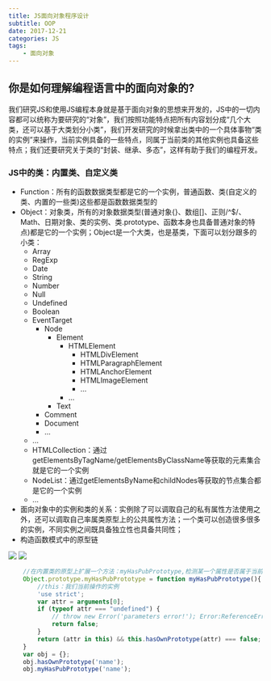 ```yaml
---
title: JS面向对象程序设计
subtitle: OOP
date: 2017-12-21
categories: JS
tags:
    - 面向对象
---
```

## 你是如何理解编程语言中的面向对象的?
我们研究JS和使用JS编程本身就是基于面向对象的思想来开发的，JS中的一切内容都可以统称为要研究的“对象”，我们按照功能特点把所有内容划分成“几个大类，还可以基于大类划分小类”，我们开发研究的时候拿出类中的一个具体事物“类的实例”来操作，当前实例具备的一些特点，同属于当前类的其他实例也具备这些特点；我们还要研究关于类的“封装、继承、多态”，这样有助于我们的编程开发。

### JS中的类：内置类、自定义类
+ Function：所有的函数数据类型都是它的一个实例，普通函数、类(自定义的类、内置的一些类)这些都是函数数据类型的
+ Object：对象类，所有的对象数据类型(普通对象{}、数组[]、正则/^$/、Math、日期对象、类的实例、类.prototype、函数本身也具备普通对象的特点)都是它的一个实例；Object是一个大类，也是基类，下面可以划分跟多的小类：  
    + Array
    + RegExp
    + Date
    + String
    + Number
    + Null
    + Undefined
    + Boolean
    + EventTarget
        + Node
            + Element
                + HTMLElement
                    + HTMLDivElement
                    + HTMLParagraphElement
                    + HTMLAnchorElement
                    + HTMLImageElement
                    + ...
                + ...
            + Text
        + Comment
        + Document
        + ...
    + ...
    + HTMLCollection：通过getElementsByTagName/getElementsByClassName等获取的元素集合就是它的一个实例
    + NodeList：通过getElementsByName和childNodes等获取的节点集合都是它的一个实例
    + ...
+ 面向对象中的实例和类的关系：实例除了可以调取自己的私有属性方法使用之外，还可以调取自己率属类原型上的公共属性方法；一个类可以创造很多很多的实例，不同实例之间既具备独立性也具备共同性；
+ 构造函数模式中的原型链

<img src="https://images2017.cnblogs.com/blog/1140938/201710/1140938-20171011165415637-497302518.png"/>

<img src="https://images2017.cnblogs.com/blog/1140938/201710/1140938-20171011165453668-1274696718.png">

```javascript
    //在内置类的原型上扩展一个方法：myHasPubPrototype,检测某一个属性是否属于当前这个对象的公有属性
    Object.prototype.myHasPubPrototype = function myHasPubPrototype(){
        //this：我们当前操作的实例
        'use strict';
        var attr = arguments[0];
        if (typeof attr === "undefined") {
            // throw new Error('parameters error!'); Error:ReferenceError/TypeError/RangeError/SyntaxError...
            return false;
        }
        return (attr in this) && this.hasOwnPrototype(attr) === false;
    }
    var obj = {};
    obj.hasOwnPrototype('name');
    obj.myHasPubPrototype('name');
```

